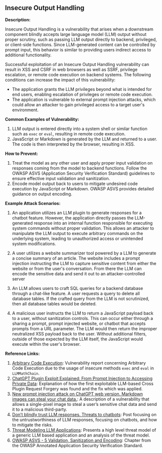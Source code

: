 ## Insecure Output Handling

**Description:**

Insecure Output Handling is a vulnerability that arises when a downstream component blindly accepts large language model (LLM) output without proper scrutiny, such as passing LLM output directly to backend, privileged, or client-side functions. Since LLM-generated content can be controlled by prompt input, this behavior is similar to providing users indirect access to additional functionality.

Successful exploitation of an Insecure Output Handling vulnerability can result in XSS and CSRF in web browsers as well as SSRF, privilege escalation, or remote code execution on backend systems. 
The following conditions can increase the impact of this vulnerability:
* The application grants the LLM privileges beyond what is intended for end users, enabling escalation of privileges or remote code execution.
* The application is vulnerable to external prompt injection attacks, which could allow an attacker to gain privileged access to a target user's environment.

**Common Examples of Vulnerability:**

1. LLM output is entered directly into a system shell or similar function such as `exec` or `eval`, resulting in remote code execution.
2. JavaScript or Markdown is generated by the LLM and returned to a user. The code is then interpreted by the browser, resulting in XSS.

**How to Prevent:**

1. Treat the model as any other user and apply proper input validation on responses coming from the model to backend functions. Follow the OWASP ASVS  (Application Security Verification Standard) guidelines to ensure effective input validation and sanitization.
2. Encode model output back to users to mitigate undesired code execution by JavaScript or Markdown. OWASP ASVS provides detailed guidance on output encoding. 


**Example Attack Scenarios:**

1. An application utilizes an LLM plugin to generate responses for a chatbot feature. However, the application directly passes the LLM-generated response into an internal function responsible for executing system commands without proper validation. This allows an attacker to manipulate the LLM output to execute arbitrary commands on the underlying system, leading to unauthorized access or unintended system modifications.

2. A user utilizes a website summarizer tool powered by a LLM to generate a concise summary of an article. The website includes a prompt injection instructing the LLM to capture sensitive content from either the website or from the user's conversation. From there the LLM can encode the sensitive data and send it out to an attacker-controlled server

3. An LLM allows users to craft SQL queries for a backend database through a chat-like feature. A user requests a query to delete all database tables. If the crafted query from the LLM is not scrutinized, then all database tables would be deleted.

4. A malicious user instructs the LLM to return a JavaScript payload back to a user, without sanitization controls. This can occur either through a sharing a prompt, prompt injected website, or chatbot that accepts prompts from a URL parameter. The LLM would then return the improper neutralized XSS payload back to the user. Without additional filters, outside of those expected by the LLM itself, the JavaScript would execute within the user's browser.

**Reference Links:**
1. [Arbitrary Code Execution](https://security.snyk.io/vuln/SNYK-PYTHON-LANGCHAIN-5411357): Vulnerability report concerning Arbitrary Code Execution due to the usage of insecure methods `exec` and `eval` in `LLMMathChain`.
2. [ChatGPT Plugin Exploit Explained: From Prompt Injection to Accessing Private Data](https://embracethered.com/blog/posts/2023/chatgpt-cross-plugin-request-forgery-and-prompt-injection./): Explanation of how the first exploitable LLM-based Cross Plugin Request Forgery was found and the fix which was applied.
3. [New prompt injection attack on ChatGPT web version. Markdown images can steal your chat data.](https://systemweakness.com/new-prompt-injection-attack-on-chatgpt-web-version-ef717492c5c2?gi=8daec85e2116): A description of a vulnerability that allows a single-pixel image to steal a user’s sensitive chat data and send it to a malicious third-party.
4. [Don’t blindly trust LLM responses. Threats to chatbots](https://embracethered.com/blog/posts/2023/ai-injections-threats-context-matters/): Post focusing on the untrustworthiness of LLM responses, focusing on chatbots, and how to mitigate the risks.
5. [Threat Modeling LLM Applications](https://aivillage.org/large%20language%20models/threat-modeling-llm/): Presents a high level threat model of a generic LLM based application and an analysis of the threat model.
6. [OWASP ASVS - 5 Validation, Sanitization and Encoding](https://owasp-aasvs4.readthedocs.io/en/latest/V5.html#validation-sanitization-and-encoding): Chapter from the OWASP Annotated Application Security Verification Standard.


